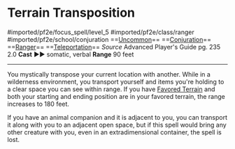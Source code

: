 # Terrain Transposition
#imported/pf2e/focus_spell/level_5 #imported/pf2e/class/ranger #imported/pf2e/school/conjuration 
==[Uncommon](uncommon.md)== ==[Conjuration](conjuration.md)== ==[Ranger](rules/traits/ranger.md)== ==[Teleportation](teleportation.md)==
*Source* Advanced Player's Guide pg. 235 2.0
**Cast** ►► somatic, verbal
**Range** 90 feet

---
You mystically transpose your current location with another. While in a wilderness environment, you transport yourself and items you're holding to a clear space you can see within range. If you have [Favored Terrain](Favored%20Terrain) and both your starting and ending position are in your favored terrain, the range increases to 180 feet.

If you have an animal companion and it is adjacent to you, you can transport it along with you to an adjacent open space, but if this spell would bring any other creature with you, even in an extradimensional container, the spell is lost.